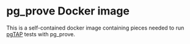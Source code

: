 # pg_prove Docker image
This is a self-contained docker image containing pieces needed to run [pgTAP](https://pgtap.org/) tests with pg_prove.